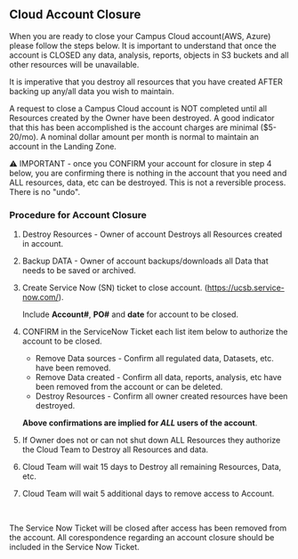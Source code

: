 ## Cloud Account Closure

When you are ready to close your Campus Cloud account(AWS, Azure) please follow the steps below.  It is important to understand that once the account is CLOSED any data, analysis, reports, objects in S3 buckets and all other resources will be unavailable. 

It is imperative that you destroy all resources that you have created AFTER backing up any/all data you wish to maintain.

A request to close a Campus Cloud account is NOT completed until all Resources created by the Owner have been destroyed. A good indicator that this has been accomplished is the account charges are minimal ($5-20/mo).  A nominal dollar amount per month is normal to maintain an account in the Landing Zone.

:warning: IMPORTANT - once you CONFIRM your account for closure in step 4 below, you are confirming there is nothing in the account that you need and ALL resources, data, etc can be destroyed.  This is not a reversible process. There is no "undo".

### Procedure for Account Closure

1. Destroy Resources - Owner of account Destroys all Resources created in account.
2. Backup DATA - Owner of account backups/downloads all Data that needs to be saved or archived.
3. Create Service Now (SN) ticket to close account. (https://ucsb.service-now.com/).

   Include **Account#**, **PO#** and **date** for account to be closed.
 
4. CONFIRM in the ServiceNow Ticket each list item below to authorize the account to be closed.
   * Remove Data sources - Confirm all regulated data, Datasets, etc. have been removed.
   * Remove Data created - Confirm all data, reports, analysis, etc have been removed from the account or can be deleted.
   * Destroy Resources - Confirm all owner created resources have been destroyed.

   **Above confirmations are implied for *ALL* users of the account**.

5. If Owner does not or can not shut down ALL Resources they authorize the Cloud Team to Destroy all Resources and data.
6. Cloud Team will wait 15 days to Destroy all remaining Resources, Data, etc.
7. Cloud Team will wait 5 additional days to remove access to Account.

<br>

The Service Now Ticket will be closed after access has been removed from the account.  All corespondence regarding an account closure should be included in the Service Now Ticket.
